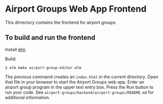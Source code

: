 # Airport Groups Web App Frontend

This dirrectory contains the frontend for airport groups.


## To build and run the frontend


Install [elm](http://elm-lang.org/).


Build:

`$ elm make airport-group-editor.elm`

The previous command creates an `index.html` in the current directory. Open that file in your browser to start the Airport Groups web app. Enter an airport group program in the upper text entry box. Press the Run button to run your code.  See `airport-groups/backend/airport-groups/README.md` for additional information.



